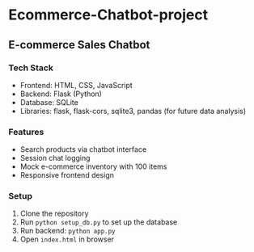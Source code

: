 # Ecommerce-Chatbot-project

## E-commerce Sales Chatbot

### Tech Stack
- Frontend: HTML, CSS, JavaScript
- Backend: Flask (Python)
- Database: SQLite
- Libraries: flask, flask-cors, sqlite3, pandas (for future data analysis)

### Features
- Search products via chatbot interface
- Session chat logging
- Mock e-commerce inventory with 100 items
- Responsive frontend design

### Setup
1. Clone the repository
2. Run `python setup_db.py` to set up the database
3. Run backend: `python app.py`
4. Open `index.html` in browser

